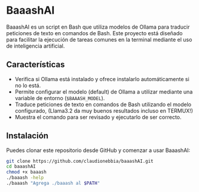 # BaaashAI

BaaashAI es un script en Bash que utiliza modelos de Ollama para traducir peticiones de texto en comandos de Bash. Este proyecto está diseñado para facilitar la ejecución de tareas comunes en la terminal mediante el uso de inteligencia artificial.

## Características

- Verifica si Ollama está instalado y ofrece instalarlo automáticamente si no lo está.
- Permite configurar el modelo (default) de Ollama a utilizar mediante una variable de entorno (`$BAAASH_MODEL`).
- Traduce peticiones de texto en comandos de Bash utilizando el modelo configurado, (Llama3.2 da muy buenos resultados incluso en TERMUX!)
- Muestra el comando para ser revisado y ejecutarlo de ser correcto.

## Instalación

Puedes clonar este repositorio desde GitHub y comenzar a usar BaaashAI:

```bash
git clone https://github.com/claudionebbia/baaashAI.git
cd baaashAI
chmod +x baaash
./baaash -help
./baaash "Agrega ./baaash al $PATH"
